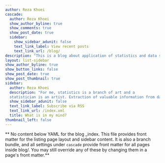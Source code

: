 ```yaml
---
author: Reza Khoei
cascade:
  author: Reza Khoei
  show_author_byline: true
  show_comments: true
  show_post_date: true
  sidebar:
    show_sidebar_adunit: false
    text_link_label: View recent posts
    text_link_url: /blog/
description: "This is a blog about application of statistics and data science using R"
layout: list-sidebar
show_author_byline: true
show_button_links: false
show_post_date: true
show_post_thumbnail: true
sidebar:
  author: Reza Khoei
  description: "For me, statistics is a branch of art and a     
  statistician is an artist. Extraction of valuable information from data is like pulling out the statue from the rock."
  show_sidebar_adunit: false
  text_link_label: Subscribe via RSS
  text_link_url: /index.xml
  title: What is in my mind?
thumbnail_left: false
---
```


** No content below YAML for the blog _index. This file provides front matter for the listing page layout and sidebar content. It is also a branch bundle, and all settings under `cascade` provide front matter for all pages inside blog/. You may still override any of these by changing them in a page's front matter.**

